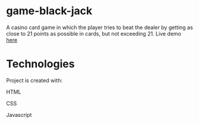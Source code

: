 # game-black-jack

A casino card game in which the player tries to beat the dealer by getting as close to 21 points as possible in cards, but not exceeding 21. Live demo [here](https://stanleyy20.github.io/game-black-jack/)

# Technologies
Project is created with:

HTML

CSS

Javascript
